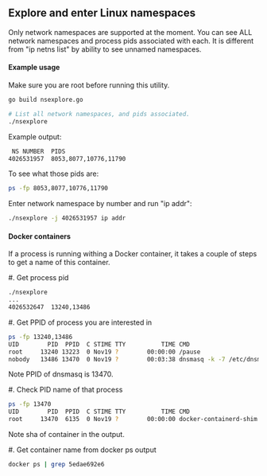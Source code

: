 ## Explore and enter Linux namespaces
Only network namespaces are supported at the moment.
You can see ALL network namespaces and process pids associated with each.
It is different from "ip netns list" by ability to see unnamed namespaces.

#### Example usage
Make sure you are root before running this utility.

```bash
go build nsexplore.go

# List all network namespaces, and pids associated.
./nsexplore
```
Example output:
```bash
 NS NUMBER  PIDS
4026531957  8053,8077,10776,11790
```

To see what those pids are:

```bash
ps -fp 8053,8077,10776,11790
```

Enter network namespace by number and run "ip addr":
```bash
./nsexplore -j 4026531957 ip addr
```

#### Docker containers
If a process is running withing a Docker container, it takes a couple of steps to get a name of this container.

#. Get process pid
```bash
./nsexplore
...
4026532647  13240,13486
```

#. Get PPID of process you are interested in
```bash
ps -fp 13240,13486
UID        PID  PPID  C STIME TTY          TIME CMD
root     13240 13223  0 Nov19 ?        00:00:00 /pause
nobody   13486 13470  0 Nov19 ?        00:03:38 dnsmasq -k -7 /etc/dnsmasq.d
```
Note PPID of dnsmasq is 13470.

#. Check PID name of that process
```bash
ps -fp 13470
UID        PID  PPID  C STIME TTY          TIME CMD
root     13470  6135  0 Nov19 ?        00:00:00 docker-containerd-shim 5edae692e6cc032f884...
```
Note sha of container in the output.

#. Get container name from docker ps output
```bash
docker ps | grep 5edae692e6
```
